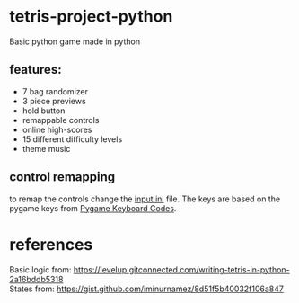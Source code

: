 # tetris-project-python
Basic python game made in python

## features:
- 7 bag randomizer
- 3 piece previews
- hold button
- remappable controls
- online high-scores
- 15 different difficulty levels
- theme music

## control remapping
to remap the controls change the [input.ini](https://github.com/pietergmail/tetris-project-python/blob/main/input.ini) file. The keys are based on the pygame keys from [Pygame Keyboard Codes](https://elearn.ellak.gr/mod/page/view.php?id=2786).


# references
Basic logic from: https://levelup.gitconnected.com/writing-tetris-in-python-2a16bddb5318 <br/>
States from: https://gist.github.com/iminurnamez/8d51f5b40032f106a847 

